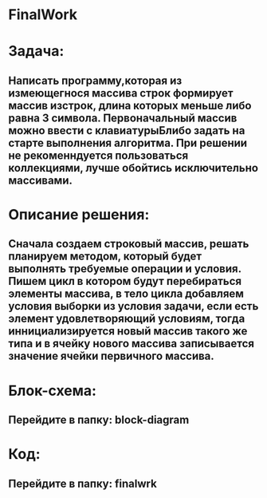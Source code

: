 # FinalWork
# Задача:
## Написать программу,которая из измеющегнося массива строк формирует массив изстрок, длина которых меньше либо равна 3 символа. Первоначальный массив можно ввести с клавиатурыБлибо задать на старте выполнения алгоритма. При решении не рекоменндуется пользоваться коллекциями, лучше обойтись исключительно массивами.
# Описание решения:
## Сначала создаем строковый массив, решать планируем методом, который будет выполнять требуемые операции и условия. Пишем цикл в котором будут перебираться элементы массива, в тело цикла добавляем условия выборки из условия задачи, если есть элемент удовлетворяющий условиям, тогда иннициализируется новый массив такого же типа и в ячейку нового массива записывается значение ячейки первичного массива.
# Блок-схема:
## Перейдите в папку: block-diagram
# Код:
## Перейдите в папку: finalwrk 

